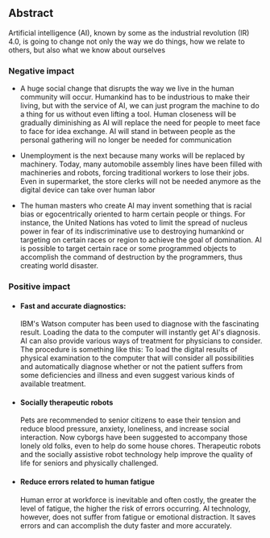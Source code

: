 ## Abstract

Artificial intelligence (AI), known by some as the industrial revolution (IR) 4.0, is going to change not only the way we do things, how we relate to others, but also what we know about ourselves

### Negative impact

- A huge social change that disrupts the way we live in the human community will occur. Humankind has to be industrious to make their living, but with the service of AI, we can just program the machine to do a thing for us without even lifting a tool. Human closeness will be gradually diminishing as AI will replace the need for people to meet face to face for idea exchange. AI will stand in between people as the personal gathering will no longer be needed for communication

- Unemployment is the next because many works will be replaced by machinery. Today, many automobile assembly lines have been filled with machineries and robots, forcing traditional workers to lose their jobs. Even in supermarket, the store clerks will not be needed anymore as the digital device can take over human labor

- The human masters who create AI may invent something that is racial bias or egocentrically oriented to harm certain people or things. For instance, the United Nations has voted to limit the spread of nucleus power in fear of its indiscriminative use to destroying humankind or targeting on certain races or region to achieve the goal of domination. AI is possible to target certain race or some programmed objects to accomplish the command of destruction by the programmers, thus creating world disaster.

### Positive impact

- #### Fast and accurate diagnostics:

  IBM's Watson computer has been used to diagnose with the fascinating result. Loading the data to the computer will instantly get AI's diagnosis. AI can also provide various ways of treatment for physicians to consider. The procedure is something like this: To load the digital results of physical examination to the computer that will consider all possibilities and automatically diagnose whether or not the patient suffers from some deficiencies and illness and even suggest various kinds of available treatment.

- #### Socially therapeutic robots

  Pets are recommended to senior citizens to ease their tension and reduce blood pressure, anxiety, loneliness, and increase social interaction. Now cyborgs have been suggested to accompany those lonely old folks, even to help do some house chores. Therapeutic robots and the socially assistive robot technology help improve the quality of life for seniors and physically challenged.

- #### Reduce errors related to human fatigue
  Human error at workforce is inevitable and often costly, the greater the level of fatigue, the higher the risk of errors occurring. Al technology, however, does not suffer from fatigue or emotional distraction. It saves errors and can accomplish the duty faster and more accurately.
